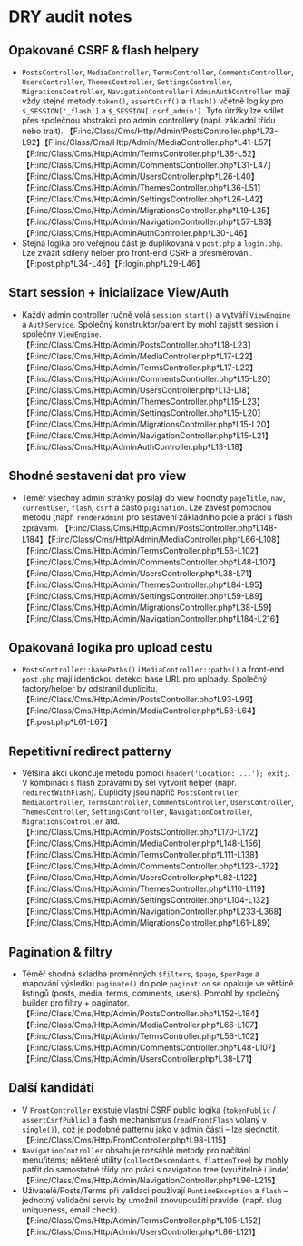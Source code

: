 # DRY audit notes

## Opakované CSRF & flash helpery
- `PostsController`, `MediaController`, `TermsController`, `CommentsController`, `UsersController`, `ThemesController`, `SettingsController`, `MigrationsController`, `NavigationController` i `AdminAuthController` mají vždy stejné metody `token()`, `assertCsrf()` a `flash()` včetně logiky pro `$_SESSION['_flash']` a `$_SESSION['csrf_admin']`. Tyto útržky lze sdílet přes společnou abstrakci pro admin controllery (např. základní třídu nebo trait). 【F:inc/Class/Cms/Http/Admin/PostsController.php†L73-L92】【F:inc/Class/Cms/Http/Admin/MediaController.php†L41-L57】【F:inc/Class/Cms/Http/Admin/TermsController.php†L36-L52】【F:inc/Class/Cms/Http/Admin/CommentsController.php†L31-L47】【F:inc/Class/Cms/Http/Admin/UsersController.php†L26-L40】【F:inc/Class/Cms/Http/Admin/ThemesController.php†L36-L51】【F:inc/Class/Cms/Http/Admin/SettingsController.php†L26-L42】【F:inc/Class/Cms/Http/Admin/MigrationsController.php†L19-L35】【F:inc/Class/Cms/Http/Admin/NavigationController.php†L57-L83】【F:inc/Class/Cms/Http/AdminAuthController.php†L30-L46】
- Stejná logika pro veřejnou část je duplikovaná v `post.php` a `login.php`. Lze zvážit sdílený helper pro front-end CSRF a přesměrování. 【F:post.php†L34-L46】【F:login.php†L29-L46】

## Start session + inicializace View/Auth
- Každý admin controller ručně volá `session_start()` a vytváří `ViewEngine` a `AuthService`. Společný konstruktor/parent by mohl zajistit session i společný `ViewEngine`. 【F:inc/Class/Cms/Http/Admin/PostsController.php†L18-L23】【F:inc/Class/Cms/Http/Admin/MediaController.php†L17-L22】【F:inc/Class/Cms/Http/Admin/TermsController.php†L17-L22】【F:inc/Class/Cms/Http/Admin/CommentsController.php†L15-L20】【F:inc/Class/Cms/Http/Admin/UsersController.php†L13-L18】【F:inc/Class/Cms/Http/Admin/ThemesController.php†L15-L23】【F:inc/Class/Cms/Http/Admin/SettingsController.php†L15-L20】【F:inc/Class/Cms/Http/Admin/MigrationsController.php†L15-L20】【F:inc/Class/Cms/Http/Admin/NavigationController.php†L15-L21】【F:inc/Class/Cms/Http/AdminAuthController.php†L13-L18】

## Shodné sestavení dat pro view
- Téměř všechny admin stránky posílají do view hodnoty `pageTitle`, `nav`, `currentUser`, `flash`, `csrf` a často `pagination`. Lze zavést pomocnou metodu (např. `renderAdmin`) pro sestavení základního pole a práci s flash zprávami. 【F:inc/Class/Cms/Http/Admin/PostsController.php†L148-L184】【F:inc/Class/Cms/Http/Admin/MediaController.php†L66-L108】【F:inc/Class/Cms/Http/Admin/TermsController.php†L56-L102】【F:inc/Class/Cms/Http/Admin/CommentsController.php†L48-L107】【F:inc/Class/Cms/Http/Admin/UsersController.php†L38-L71】【F:inc/Class/Cms/Http/Admin/ThemesController.php†L84-L95】【F:inc/Class/Cms/Http/Admin/SettingsController.php†L59-L89】【F:inc/Class/Cms/Http/Admin/MigrationsController.php†L38-L59】【F:inc/Class/Cms/Http/Admin/NavigationController.php†L184-L216】

## Opakovaná logika pro upload cestu
- `PostsController::basePaths()` i `MediaController::paths()` a front-end `post.php` mají identickou detekci base URL pro uploady. Společný factory/helper by odstranil duplicitu. 【F:inc/Class/Cms/Http/Admin/PostsController.php†L93-L99】【F:inc/Class/Cms/Http/Admin/MediaController.php†L58-L64】【F:post.php†L61-L67】

## Repetitivní redirect patterny
- Většina akcí ukončuje metodu pomocí `header('Location: ...'); exit;`. V kombinaci s flash zprávami by šel vytvořit helper (např. `redirectWithFlash`). Duplicity jsou napříč `PostsController`, `MediaController`, `TermsController`, `CommentsController`, `UsersController`, `ThemesController`, `SettingsController`, `NavigationController`, `MigrationsController` atd. 【F:inc/Class/Cms/Http/Admin/PostsController.php†L170-L172】【F:inc/Class/Cms/Http/Admin/MediaController.php†L148-L156】【F:inc/Class/Cms/Http/Admin/TermsController.php†L111-L138】【F:inc/Class/Cms/Http/Admin/CommentsController.php†L123-L172】【F:inc/Class/Cms/Http/Admin/UsersController.php†L82-L122】【F:inc/Class/Cms/Http/Admin/ThemesController.php†L110-L119】【F:inc/Class/Cms/Http/Admin/SettingsController.php†L104-L132】【F:inc/Class/Cms/Http/Admin/NavigationController.php†L233-L368】【F:inc/Class/Cms/Http/Admin/MigrationsController.php†L61-L89】

## Pagination & filtry
- Téměř shodná skladba proměnných `$filters`, `$page`, `$perPage` a mapování výsledku `paginate()` do pole `pagination` se opakuje ve většině listingů (posts, media, terms, comments, users). Pomohl by společný builder pro filtry + paginator. 【F:inc/Class/Cms/Http/Admin/PostsController.php†L152-L184】【F:inc/Class/Cms/Http/Admin/MediaController.php†L66-L107】【F:inc/Class/Cms/Http/Admin/TermsController.php†L56-L102】【F:inc/Class/Cms/Http/Admin/CommentsController.php†L48-L107】【F:inc/Class/Cms/Http/Admin/UsersController.php†L38-L71】

## Další kandidáti
- V `FrontController` existuje vlastní CSRF public logika (`tokenPublic` / `assertCsrfPublic`) a flash mechanismus (`readFrontFlash` volaný v `single()`), což je podobné patternu jako v admin části – lze sjednotit. 【F:inc/Class/Cms/Http/FrontController.php†L98-L115】
- `NavigationController` obsahuje rozsáhlé metody pro načítání menu/items; některé utility (`collectDescendants`, `flattenTree`) by mohly patřit do samostatné třídy pro práci s navigation tree (využitelné i jinde). 【F:inc/Class/Cms/Http/Admin/NavigationController.php†L96-L215】
- Uživatelé/Posts/Terms při validaci používají `RuntimeException` a `flash` – jednotný validační servis by umožnil znovupoužití pravidel (např. slug uniqueness, email check). 【F:inc/Class/Cms/Http/Admin/TermsController.php†L105-L152】【F:inc/Class/Cms/Http/Admin/UsersController.php†L86-L121】

